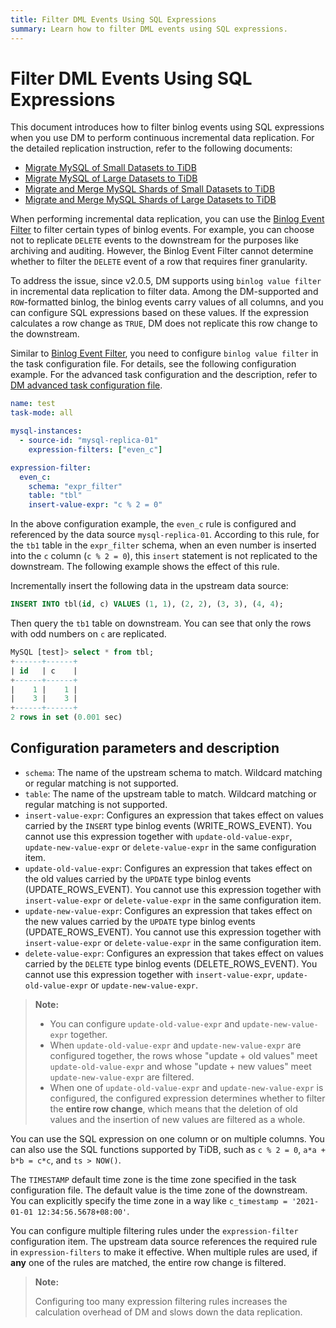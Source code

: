 ```yaml
---
title: Filter DML Events Using SQL Expressions
summary: Learn how to filter DML events using SQL expressions.
---
```


# Filter DML Events Using SQL Expressions

This document introduces how to filter binlog events using SQL expressions when you use DM to perform continuous incremental data replication. For the detailed replication instruction, refer to the following documents:

- [Migrate MySQL of Small Datasets to TiDB](/data-migration/migrate-mysql-tidb-less-tb.md)
- [Migrate MySQL of Large Datasets to TiDB](/data-migration/migrate-mysql-tidb-above-tb.md)
- [Migrate and Merge MySQL Shards of Small Datasets to TiDB](/data-migration/migrate-sharding-mysql-tidb-less-tb.md)
- [Migrate and Merge MySQL Shards of Large Datasets to TiDB](/data-migration/migrate-sharding-mysql-tidb-above-tb.md)

When performing incremental data replication, you can use the [Binlog Event Filter](/data-migration/migrate-with-binlog-event-filter.md) to filter certain types of binlog events. For example, you can choose not to replicate `DELETE` events to the downstream for the purposes like archiving and auditing. However, the Binlog Event Filter cannot determine whether to filter the `DELETE` event of a row that requires finer granularity.

To address the issue, since v2.0.5, DM supports using `binlog value filter` in incremental data replication to filter data. Among the DM-supported and `ROW`-formatted binlog, the binlog events carry values of all columns, and you can configure SQL expressions based on these values. If the expression calculates a row change as `TRUE`, DM does not replicate this row change to the downstream.

Similar to [Binlog Event Filter](/data-migration/migrate-with-binlog-event-filter.md), you need to configure `binlog value filter` in the task configuration file. For details, see the following configuration example. For the advanced task configuration and the description, refer to [DM advanced task configuration file](https://docs.pingcap.com/tidb-data-migration/stable/task-configuration-file-full#task-configuration-file-template-advanced).

```yaml
name: test
task-mode: all

mysql-instances:
  - source-id: "mysql-replica-01"
    expression-filters: ["even_c"]

expression-filter:
  even_c:
    schema: "expr_filter"
    table: "tbl"
    insert-value-expr: "c % 2 = 0"
```

In the above configuration example, the `even_c` rule is configured and referenced by the data source `mysql-replica-01`. According to this rule, for the `tb1` table in the `expr_filter` schema, when an even number is inserted into the `c` column (`c % 2 = 0`), this `insert` statement is not replicated to the downstream. The following example shows the effect of this rule.

Incrementally insert the following data in the upstream data source:

```sql
INSERT INTO tbl(id, c) VALUES (1, 1), (2, 2), (3, 3), (4, 4);
```

Then query the `tb1` table on downstream. You can see that only the rows with odd numbers on `c` are replicated.

```sql
MySQL [test]> select * from tbl;
+------+------+
| id   | c    |
+------+------+
|    1 |    1 |
|    3 |    3 |
+------+------+
2 rows in set (0.001 sec)
```

## Configuration parameters and description

- `schema`: The name of the upstream schema to match. Wildcard matching or regular matching is not supported.
- `table`: The name of the upstream table to match. Wildcard matching or regular matching is not supported.
- `insert-value-expr`: Configures an expression that takes effect on values carried by the `INSERT` type binlog events (WRITE_ROWS_EVENT). You cannot use this expression together with `update-old-value-expr`, `update-new-value-expr` or `delete-value-expr` in the same configuration item.
- `update-old-value-expr`: Configures an expression that takes effect on the old values carried by the `UPDATE` type binlog events (UPDATE_ROWS_EVENT). You cannot use this expression together with `insert-value-expr` or `delete-value-expr` in the same configuration item.
- `update-new-value-expr`: Configures an expression that takes effect on the new values carried by the `UPDATE` type binlog events (UPDATE_ROWS_EVENT). You cannot use this expression together with `insert-value-expr` or `delete-value-expr` in the same configuration item.
- `delete-value-expr`: Configures an expression that takes effect on values carried by the `DELETE` type binlog events (DELETE_ROWS_EVENT). You cannot use this expression together with `insert-value-expr`, `update-old-value-expr` or `update-new-value-expr`.

> **Note:**
>
> - You can configure `update-old-value-expr` and `update-new-value-expr` together.
> - When `update-old-value-expr` and `update-new-value-expr` are configured together, the rows whose "update + old values" meet `update-old-value-expr` and whose "update + new values" meet `update-new-value-expr` are filtered.
> - When one of `update-old-value-expr` and `update-new-value-expr` is configured, the configured expression determines whether to filter the **entire row change**, which means that the deletion of old values and the insertion of new values are filtered as a whole.

You can use the SQL expression on one column or on multiple columns. You can also use the SQL functions supported by TiDB, such as `c % 2 = 0`, `a*a + b*b = c*c`, and `ts > NOW()`.

The `TIMESTAMP` default time zone is the time zone specified in the task configuration file. The default value is the time zone of the downstream. You can explicitly specify the time zone in a way like `c_timestamp = '2021-01-01 12:34:56.5678+08:00'`.

You can configure multiple filtering rules under the `expression-filter` configuration item. The upstream data source references the required rule in `expression-filters` to make it effective. When multiple rules are used, if **any** one of the rules are matched, the entire row change is filtered.

> **Note:**
>
> Configuring too many expression filtering rules increases the calculation overhead of DM and slows down the data replication.
